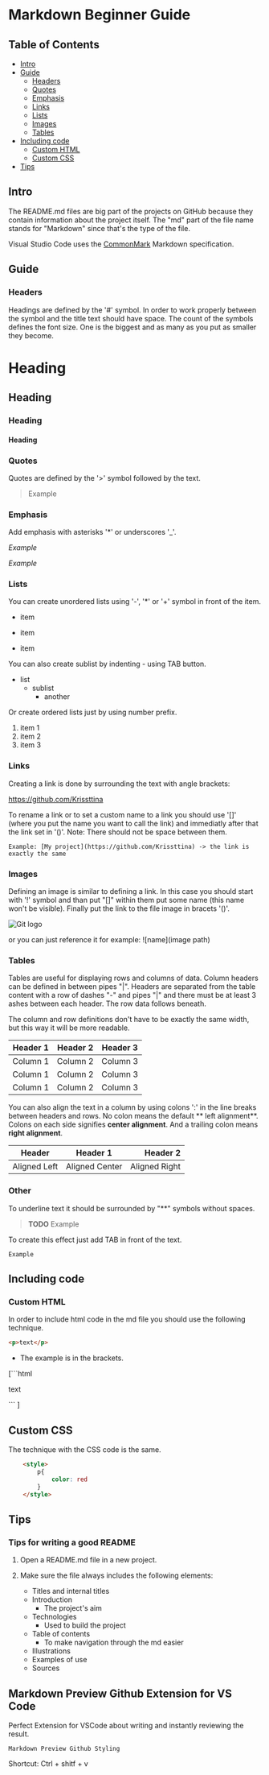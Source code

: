# Markdown Beginner Guide

## Table of Contents

- [Intro](#intro)
- [Guide](#guide)
    - [Headers](#headers)
    - [Quotes](#quotes)
    - [Emphasis](#emphasis)
    - [Links](#links)
    - [Lists](#lists)
    - [Images](#images)
    - [Tables](#tables)
- [Including code](#including-code)
    - [Custom HTML](#custom-html)
    - [Custom CSS](#custom-css)
- [Tips](#tips)

## Intro

The README.md files are big part of the projects on GitHub because they contain information about the project itself. The "md" part of the file name stands for "Markdown" since that's the type of the file.

Visual Studio Code uses the [CommonMark](http://commonmark.org/) Markdown specification.
## Guide
### Headers

Headings are defined by the '#' symbol. In order to work properly between the symbol and the title text should have space. 
The count of the symbols defines the font size. One is the biggest and as many as you put as smaller they become.

# Heading
<!--  # Heading -->

## Heading
<!--  ## Heading -->

### Heading
<!--  ### Heading -->

#### Heading
<!--  #### Heading -->

### Quotes

Quotes are defined by the '>' symbol followed by the text.

> Example

### Emphasis

Add emphasis with asterisks '*' or underscores '_'.

*Example* 

_Example_ 

### Lists

You can create unordered lists using '-', '*' or '+' symbol in front of the item.

- item
* item
+ item

You can also create sublist by indenting - using TAB button.

- list
    - sublist
        - another

<!-- - list
    - sublist
        - another -->

Or create ordered lists just by using number prefix.

1. item 1
2. item 2
3. item 3

### Links

Creating a link is done by surrounding the text with angle brackets:

<https://github.com/Krissttina>

<!-- <https://github.com/Krissttina> -->

To rename a link or to set a custom name to a link you should use '[]' (where you put the name you want to call the link) and immediatly after that the link set in '()'. Note: There should not be space between them.

    Example: [My project](https://github.com/Krissttina) -> the link is exactly the same

### Images

Defining an image is similar to defining a link. In this case you should start with '!' symbol and than put "[]" within them put some name (this name won't be visible). Finally put the link to the file image in bracets '()'.

![Git logo](https://d1yjjnpx0p53s8.cloudfront.net/styles/logo-thumbnail/s3/042017/untitled-2_5.png?itok=IlsUnu37)

or you can just reference it for example: ![name](image path)


### Tables

Tables are useful for displaying rows and columns of data. Column headers can be defined in between pipes "|". Headers are separated from the table content with a row of dashes "-" and pipes "|" and there must be at least 3 ashes between each header. The row data follows beneath. 


The column and row definitions don't have to be exactly the same width, but this way it will be more readable.

| Header 1 | Header 2 | Header 3 |
| -------- | -------- | -------- |
| Column 1 | Column 2 | Column 3 |
| Column 1 | Column 2 | Column 3 |
| Column 1 | Column 2 | Column 3 |

You can also align the text in a column by using colons ':' in the line breaks between headers and rows. No colon means the default ** left alignment**. Colons on each side signifies **center alignment**. And a trailing colon means **right alignment**.


| Header | Header 1 | Header 2 |
| ------ | :------: | --------: |
| Aligned Left | Aligned Center | Aligned Right | 

### Other

To underline text it should be surrounded by "**" symbols without spaces.

> **TODO** Example

To create this effect just add TAB in front of the text.

    Example

## Including code
### Custom HTML

In order to include html code in the md file you should use the following technique.

```html
<p>text</p>
```

 - The example is in the brackets.

[```html
<p>text</p>
``` ]

## Custom CSS

The technique with the CSS code is the same.

```html
    <style>
        p{
            color: red
        }
    </style>
```

## Tips

### Tips for writing a good README

1. Open a README.md file in a new project. 

2. Make sure the file always includes the following elements: 

    * Titles and internal titles 
    * Introduction 
        * The project's aim 
    * Technologies 
        * Used to build the project
    * Table of contents 
        * To make navigation through the md easier
    * Illustrations  
    * Examples of use   
    * Sources 

## Markdown Preview Github Extension for VS Code

Perfect Extension for VSCode about writing and instantly reviewing the result.

    Markdown Preview Github Styling

Shortcut: Ctrl + shitf + v
